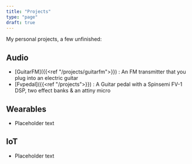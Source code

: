 ```yaml
---
title: "Projects"
type: "page"
draft: true
---
```


My personal projects, a few unfinished:

Audio
-----

- [GuitarFM]({{<ref "/projects/guitarfm">}}) : An FM transmitter that you plug into an electric guitar
- [Fvpedal]({{<ref "/projects">}}) : A Guitar pedal with a Spinsemi FV-1 DSP, two effect banks & an attiny micro

Wearables
---------

- Placeholder text

IoT
---

- Placeholder text